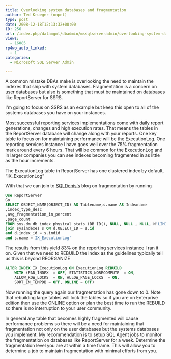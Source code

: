 ```yaml
---
title: Overlooking system databases and fragmentation
author: Ted Krueger (onpnt)
type: post
date: 2008-12-18T12:13:32+00:00
ID: 256
url: /index.php/datamgmt/dbadmin/mssqlserveradmin/overlooking-system-databases-and-fragmen/
views:
  - 16085
rp4wp_auto_linked:
  - 1
categories:
  - Microsoft SQL Server Admin

---
```

A common mistake DBAs make is overlooking the need to maintain the indexes that ship with system databases. Fragmentation is a concern on user databases but also is something that must be maintained on databases like ReportServer for SSRS. 

I'm going to focus on SSRS as an example but keep this open to all of the systems databases you have on your instances. 

Most successful reporting services implementations come with daily report generations, changes and high execution rates. That means the tables in the ReportServer database will change along with your reports. One key table to focus on for maintaining performance will be the ExecutionLog. One reporting services instance I have goes well over the 75% fragmentation mark around every 6 hours. That will be common for the ExecutionLog and in larger companies you can see indexes becoming fragmented in as little as the hour increments.

The ExecutionLog table in ReportServer has one clustered index by default, “IX_ExecutionLog”

With that we can join to [SQLDenis's][1] blog on fragmentation by running 

```sql
Use ReportServer
Go
SELECT OBJECT_NAME(OBJECT_ID) AS Tablename,s.name AS Indexname
,index_type_desc
,avg_fragmentation_in_percent
,page_count
FROM sys.dm_db_index_physical_stats (DB_ID(), NULL, NULL , NULL, N'LIMITED') d
join sysindexes s ON d.OBJECT_ID = s.id
and d.index_id = s.indid
and s.name ='IX_ExecutionLog'
```
The results from this yield 83% on the reporting services instance I ran it on. Given that we need to REBUILD the index as the guidelines typically tell us this is beyond REORGANIZE 

```sql
ALTER INDEX IX_ExecutionLog ON ExecutionLog REBUILD 
	WITH (PAD_INDEX  = OFF, STATISTICS_NORECOMPUTE  = ON, 
	ALLOW_ROW_LOCKS  = ON, ALLOW_PAGE_LOCKS  = ON, 
	SORT_IN_TEMPDB = OFF, ONLINE = OFF)
```
Now running the query again our fragmentation has gone down to 0. Note that rebuilding large tables will lock the tables so if you are on Enterprise edition then use the ONLINE option or plan the best time to run the REBUILD so there is no interruption to your user community.

In general any table that becomes highly fragmented will cause performance problems so there will be a need for maintaining that fragmentation not only on the user databases but the systems databases you implement. My recommendation is to setup SQL Agent jobs to monitor the fragmentation on databases like ReportServer for a week. Determine the fragmentation level you are at within a time frame. This will allow you to determine a job to maintain fragmentation with minimal efforts from you.

 [1]: /index.php/DataMgmt/DataDesign/finding-fragmentation-of-an-index-and-fi